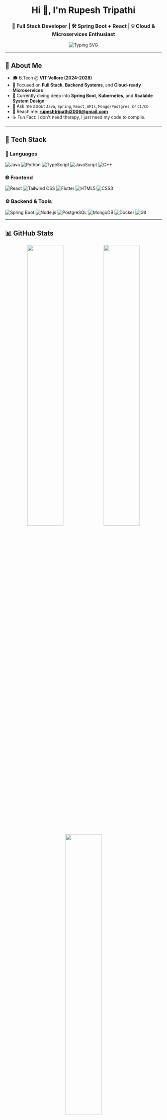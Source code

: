 <h1 align="center">Hi 👋, I'm Rupesh Tripathi</h1>
<h3 align="center">🚀 Full Stack Developer | 🛠 Spring Boot + React | 💡 Cloud & Microservices Enthusiast</h3>

<p align="center">
  <img src="https://readme-typing-svg.demolab.com?font=Poppins&weight=500&size=22&duration=2000&pause=1000&color=00F7FF&center=true&vCenter=true&width=550&lines=B.Tech+@+VIT+Vellore+%282024–2028%29;Full+Stack+Developer;Building+REST+APIs+%26+UI+Dashboards;Spring+Boot+%2B+React+JS+Lover;Learning+Cloud%2C+DevOps+%26+System+Design" alt="Typing SVG" />
</p>

---

## 🚀 About Me

- 🎓 B.Tech @ **VIT Vellore (2024–2028)**
- 💼 Focused on **Full Stack**, **Backend Systems**, and **Cloud-ready Microservices**
- 🌱 Currently diving deep into **Spring Boot**, **Kubernetes**, and **Scalable System Design**
- 💬 Ask me about `Java`, `Spring`, `React`, `APIs`, `Mongo/Postgres`, or `CI/CD`
- 📧 Reach me: **rupeshtripathi2006@gmail.com**
- ☕ Fun Fact: I don't need therapy, I just need my code to compile.

---

## 🧰 Tech Stack

### 🧠 Languages
![Java](https://img.shields.io/badge/Java-ED8B00?style=for-the-badge&logo=java&logoColor=white)
![Python](https://img.shields.io/badge/Python-3776AB?style=for-the-badge&logo=python&logoColor=white)
![TypeScript](https://img.shields.io/badge/TypeScript-3178C6?style=for-the-badge&logo=typescript&logoColor=white)
![JavaScript](https://img.shields.io/badge/JavaScript-F7DF1E?style=for-the-badge&logo=javascript&logoColor=black)
![C++](https://img.shields.io/badge/C++-00599C?style=for-the-badge&logo=c%2B%2B&logoColor=white)

### 🌐 Frontend
![React](https://img.shields.io/badge/React-20232A?style=for-the-badge&logo=react&logoColor=61DAFB)
![Tailwind CSS](https://img.shields.io/badge/Tailwind-38B2AC?style=for-the-badge&logo=tailwind-css&logoColor=white)
![Flutter](https://img.shields.io/badge/Flutter-02569B?style=for-the-badge&logo=flutter&logoColor=white)
![HTML5](https://img.shields.io/badge/HTML5-E34F26?style=for-the-badge&logo=html5&logoColor=white)
![CSS3](https://img.shields.io/badge/CSS3-1572B6?style=for-the-badge&logo=css3&logoColor=white)

### ⚙️ Backend & Tools
![Spring Boot](https://img.shields.io/badge/Spring_Boot-6DB33F?style=for-the-badge&logo=spring-boot&logoColor=white)
![Node.js](https://img.shields.io/badge/Node.js-339933?style=for-the-badge&logo=nodedotjs&logoColor=white)
![PostgreSQL](https://img.shields.io/badge/PostgreSQL-336791?style=for-the-badge&logo=postgresql&logoColor=white)
![MongoDB](https://img.shields.io/badge/MongoDB-4EA94B?style=for-the-badge&logo=mongodb&logoColor=white)
![Docker](https://img.shields.io/badge/Docker-2496ED?style=for-the-badge&logo=docker&logoColor=white)
![Git](https://img.shields.io/badge/Git-F05032?style=for-the-badge&logo=git&logoColor=white)

---

## 📊 GitHub Stats

<p align="center">
  <img src="https://github-readme-stats.vercel.app/api?username=rupeshhh007&show_icons=true&theme=tokyonight&border_radius=10&count_private=true&hide_rank=false" width="48%" />
  <img src="https://github-readme-streak-stats.herokuapp.com?user=rupeshhh007&theme=tokyonight&border_radius=10" width="48%" />
</p>

<p align="center">
  <img src="https://github-readme-stats.vercel.app/api/top-langs/?username=rupeshhh007&layout=compact&theme=tokyonight&hide_border=true" width="48%" />
</p>

---

## 🏆 GitHub Trophies

<p align="center">
  <img src="https://github-profile-trophy.vercel.app/?username=rupeshhh007&theme=tokyonight&title=Commit,Repositories,Stars&no-bg=true&margin-w=10" />
</p>

---

## 🌐 Connect With Me

<p align="center">
  <a href="https://www.linkedin.com/in/rupesh-tripathi-b62583328/" target="_blank">
    <img src="https://img.shields.io/badge/LinkedIn-%230077B5.svg?style=for-the-badge&logo=linkedin&logoColor=white" />
  </a>
  <a href="https://instagram.com/rup.eshhh._" target="_blank">
    <img src="https://img.shields.io/badge/Instagram-%23E4405F.svg?style=for-the-badge&logo=instagram&logoColor=white" />
  </a>
</p>

---

## 🔥 Quote I Live By

> *“Consistency beats motivation. Stay curious, keep building, and let the code speak.”* — 💻

---

